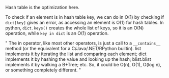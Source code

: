 Hash table is the optimization here.

To check if an element is in hash table key, we can do in O(1) by checking if ```dict[key]``` gives an error, as accessing an element is O(1) for hash tables.
In python, ```dict.keys()``` creates the whole list of keys, so it is an O(N) operation, while ```key in dict``` is an O(1) operation.

"
The in operator, like most other operators, is just a call to a ```__contains__``` method (or the equivalent for a C/Java/.NET/RPython builtin). list implements it by iterating the list and comparing each element; dict implements it by hashing the value and looking up the hash; blist.blist implements it by walking a B+Tree; etc. So, it could be O(n), O(1), O(log n), or something completely different.
"
